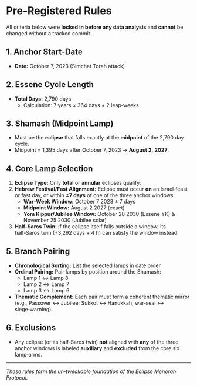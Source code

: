 # Pre‑Registered Rules

All criteria below were **locked in before any data analysis** and **cannot** be changed without a tracked commit.

## 1. Anchor Start‑Date
- **Date:** October 7, 2023 (Simchat Torah attack)

## 2. Essene Cycle Length
- **Total Days:** 2,790 days
  - Calculation: 7 years × 364 days + 2 leap‑weeks

## 3. Shamash (Midpoint Lamp)
- Must be the **eclipse** that falls exactly at the **midpoint** of the 2,790 day cycle.
- Midpoint = 1,395 days after October 7, 2023 → **August 2, 2027**.

## 4. Core Lamp Selection
1. **Eclipse Type:** Only **total** or **annular** eclipses qualify.
2. **Hebrew Festival/Fast Alignment:** Eclipse must occur **on** an Israel‑feast or fast day, or within **±7 days** of one of the three anchor windows:
   - **War‑Week Window:** October 7 2023 ± 7 days
   - **Midpoint Window:** August 2 2027 (exact)
   - **Yom Kippur/Jubilee Window:** October 28 2030 (Essene YK) & November 25 2030 (Jubilee solar)
3. **Half‑Saros Twin:** If the eclipse itself falls outside a window, its half‑Saros twin (±3,292 days + 4 h) can satisfy the window instead.

## 5. Branch Pairing
- **Chronological Sorting:** List the selected lamps in date order.
- **Ordinal Pairing:** Pair lamps by position around the Shamash:
  - Lamp 1 ↔ Lamp 8  
  - Lamp 2 ↔ Lamp 7  
  - Lamp 3 ↔ Lamp 6
- **Thematic Complement:** Each pair must form a coherent thematic mirror (e.g., Passover ↔ Jubilee; Sukkot ↔ Hanukkah; war‑seal ↔ siege‑warning).

## 6. Exclusions
- Any eclipse (or its half‑Saros twin) **not** aligned with **any** of the three anchor windows is labeled **auxiliary** and **excluded** from the core six lamp‑arms.

---

*These rules form the un‑tweakable foundation of the Eclipse Menorah Protocol.*

